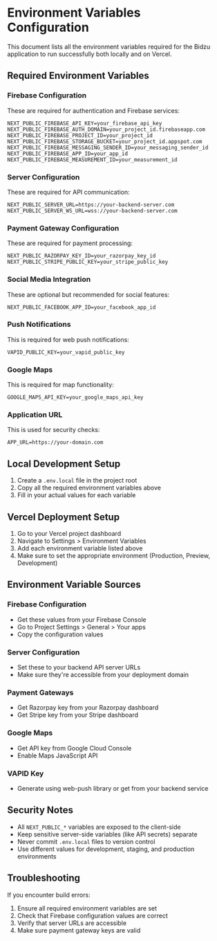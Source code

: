 # Environment Variables Configuration

This document lists all the environment variables required for the Bidzu application to run successfully both locally and on Vercel.

## Required Environment Variables

### Firebase Configuration
These are required for authentication and Firebase services:

```env
NEXT_PUBLIC_FIREBASE_API_KEY=your_firebase_api_key
NEXT_PUBLIC_FIREBASE_AUTH_DOMAIN=your_project_id.firebaseapp.com
NEXT_PUBLIC_FIREBASE_PROJECT_ID=your_project_id
NEXT_PUBLIC_FIREBASE_STORAGE_BUCKET=your_project_id.appspot.com
NEXT_PUBLIC_FIREBASE_MESSAGING_SENDER_ID=your_messaging_sender_id
NEXT_PUBLIC_FIREBASE_APP_ID=your_app_id
NEXT_PUBLIC_FIREBASE_MEASUREMENT_ID=your_measurement_id
```

### Server Configuration
These are required for API communication:

```env
NEXT_PUBLIC_SERVER_URL=https://your-backend-server.com
NEXT_PUBLIC_SERVER_WS_URL=wss://your-backend-server.com
```

### Payment Gateway Configuration
These are required for payment processing:

```env
NEXT_PUBLIC_RAZORPAY_KEY_ID=your_razorpay_key_id
NEXT_PUBLIC_STRIPE_PUBLIC_KEY=your_stripe_public_key
```

### Social Media Integration
These are optional but recommended for social features:

```env
NEXT_PUBLIC_FACEBOOK_APP_ID=your_facebook_app_id
```

### Push Notifications
This is required for web push notifications:

```env
VAPID_PUBLIC_KEY=your_vapid_public_key
```

### Google Maps
This is required for map functionality:

```env
GOOGLE_MAPS_API_KEY=your_google_maps_api_key
```

### Application URL
This is used for security checks:

```env
APP_URL=https://your-domain.com
```

## Local Development Setup

1. Create a `.env.local` file in the project root
2. Copy all the required environment variables above
3. Fill in your actual values for each variable

## Vercel Deployment Setup

1. Go to your Vercel project dashboard
2. Navigate to Settings > Environment Variables
3. Add each environment variable listed above
4. Make sure to set the appropriate environment (Production, Preview, Development)

## Environment Variable Sources

### Firebase Configuration
- Get these values from your Firebase Console
- Go to Project Settings > General > Your apps
- Copy the configuration values

### Server Configuration
- Set these to your backend API server URLs
- Make sure they're accessible from your deployment domain

### Payment Gateways
- Get Razorpay key from your Razorpay dashboard
- Get Stripe key from your Stripe dashboard

### Google Maps
- Get API key from Google Cloud Console
- Enable Maps JavaScript API

### VAPID Key
- Generate using web-push library or get from your backend service

## Security Notes

- All `NEXT_PUBLIC_*` variables are exposed to the client-side
- Keep sensitive server-side variables (like API secrets) separate
- Never commit `.env.local` files to version control
- Use different values for development, staging, and production environments

## Troubleshooting

If you encounter build errors:
1. Ensure all required environment variables are set
2. Check that Firebase configuration values are correct
3. Verify that server URLs are accessible
4. Make sure payment gateway keys are valid 